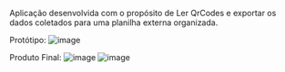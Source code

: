 Aplicação desenvolvida com o propósito de Ler QrCodes e exportar os dados coletados para uma planilha externa organizada.


Protótipo:
![image](https://github.com/user-attachments/assets/aae4353b-5444-41b7-93f6-d44a9538ca44)


Produto Final:
![image](https://github.com/user-attachments/assets/12a0d0ca-4a0e-40c5-8a62-45be6379e7ef)
![image](https://github.com/user-attachments/assets/4a352f1a-0dbc-4561-a208-1b77b99cd0ec)
